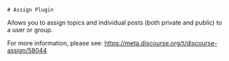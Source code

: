     # Assign Plugin

Allows you to assign topics and individual posts (both private and public) to a user or group.

For more information, please see: https://meta.discourse.org/t/discourse-assign/58044
    